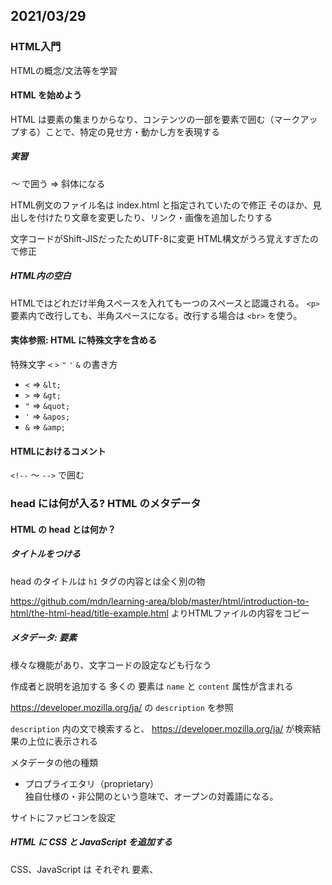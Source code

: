 ﻿## 2021/03/29

### HTML入門

HTMLの概念/文法等を学習


#### HTML を始めよう
HTML は要素の集まりからなり、コンテンツの一部を要素で囲む（マークアップする）ことで、特定の見せ方・動かし方を表現する

##### 実習
<em> ～ </em> で囲う
⇒ 斜体になる

HTML例文のファイル名は index.html と指定されていたので修正
そのほか、見出しを付けたり文章を変更したり、リンク・画像を追加したりする

文字コードがShift-JISだったためUTF-8に変更
HTML構文がうろ覚えすぎたので修正

##### HTML内の空白

HTMLではどれだけ半角スペースを入れても一つのスペースと認識される。
`<p>` 要素内で改行しても、半角スペースになる。改行する場合は `<br>` を使う。

#### 実体参照: HTML に特殊文字を含める

特殊文字 `<` `>` `"` `'` `&` の書き方
- `<` ⇒ `&lt;`
- `>` ⇒ `&gt;`
- `"` ⇒ `&quot;`
- `'` ⇒ `&apos;`
- `&` ⇒ `&amp;`

#### HTMLにおけるコメント

`<!--` ～ `-->` で囲む


### head には何が入る? HTML のメタデータ
#### HTML の head とは何か？
##### タイトルをつける
head のタイトルは `h1` タグの内容とは全く別の物

https://github.com/mdn/learning-area/blob/master/html/introduction-to-html/the-html-head/title-example.html よりHTMLファイルの内容をコピー


##### メタデータ: <meta>要素

様々な機能があり、文字コードの設定なども行なう

作成者と説明を追加する
多くの <meta> 要素は `name` と `content` 属性が含まれる

https://developer.mozilla.org/ja/ の `description` を参照

`description` 内の文で検索すると、 https://developer.mozilla.org/ja/ が検索結果の上位に表示される


メタデータの他の種類

- プロプライエタリ（proprietary）  
独自仕様の・非公開のという意味で、オープンの対義語になる。


サイトにファビコンを設定

##### HTML に CSS と JavaScript を追加する

CSS、JavaScript は それぞれ <link> 要素、 <script> 要素で表す

サイトにダウンロードしたCSS・JavaScriptを追加

##### 必要な言語の設定

lang属性で指定
<html lang="en-US">

文中で部分的に指定もできる
<p>Japanese example: <span lang="ja">ご飯が熱い。</span>.</p>


### HTML テキストの基礎
#### 基本: 見出しとパラグラフ
パラグラフは `<p>` で囲み、見出しは `h1` ～ `h6`　で囲む

text-start.html を DL

構造化の練習を行なう


#### リスト

順序無し
<ul>
  <li>～</li>
  <li>～</li>
</ul>

順序付き
<ol>
  <li>～</li>
  <li>～</li>
</ol>

text-start.html をリストに加工
<p>タグも追加

#### 入れ子のリスト
<ul> ～ </ul>、<ol> ～ </ol> の間に <ul> ～ </ul>、<ol> ～ </ol> を入れると、入れ子のリストになる

### 強調と重要性
#### 強調
<em> で囲うことでイタリック体になり、強調扱いになる。スクリーンリーダーでも発音が変わるので、ただイタリック体にするためだけに使ってはいけない。

#### 重要度が高い
<strong> で囲うことで太字になり、重要な意味を持つ扱いになる。こちらも、スクリーンリーダーで発音が変わる。

#### イタリック、太字、下線...
それぞれ <i>、<b> 、<u>で適用できるが表示を変える以上の意味を持たないため、現在は使用しないほうが良い。
イタリック・太字については上記の意味を持つし、下線についてもハイパーリンクと間違えてしまうため、


### ハイパーリンクの作成
#### ハイパーリンクとは

次は https://developer.mozilla.org/ja/docs/Learn/HTML/Introduction_to_HTML/Creating_hyperlinks#what_is_a_hyperlink から

